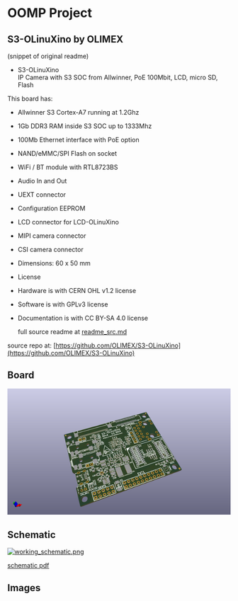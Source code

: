 # OOMP Project  
## S3-OLinuXino  by OLIMEX  
  
(snippet of original readme)  
  
- S3-OLinuXino  
IP Camera with S3 SOC from Allwinner, PoE 100Mbit, LCD, micro SD, Flash  
  
This board has:  
- Allwinner S3 Cortex-A7 running at 1.2Ghz  
- 1Gb DDR3 RAM inside S3 SOC up to 1333Mhz  
- 100Mb Ethernet interface with PoE option  
- NAND/eMMC/SPI Flash on socket  
- WiFi / BT module with RTL8723BS   
- Audio In and Out  
- UEXT connector  
- Configuration EEPROM  
- LCD connector for LCD-OLinuXino  
- MIPI camera connector  
- CSI camera connector  
- Dimensions: 60 x 50 mm  
  
- License  
- Hardware is with CERN OHL v1.2 license  
- Software is with GPLv3 license  
- Documentation is with CC BY-SA 4.0 license  
  
  full source readme at [readme_src.md](readme_src.md)  
  
source repo at: [https://github.com/OLIMEX/S3-OLinuXino](https://github.com/OLIMEX/S3-OLinuXino)  
## Board  
  
[![working_3d.png](working_3d_600.png)](working_3d.png)  
## Schematic  
  
[![working_schematic.png](working_schematic_600.png)](working_schematic.png)  
  
[schematic pdf](working_schematic.pdf)  
## Images  
